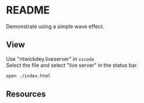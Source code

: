 # README

Demonstrate using a simple wave effect.

## View

Use "ritwickdey.liveserver" in `vscode`  
Select the file and select "live server" in the status bar.  

```sh
open ./index.html
```

## Resources

